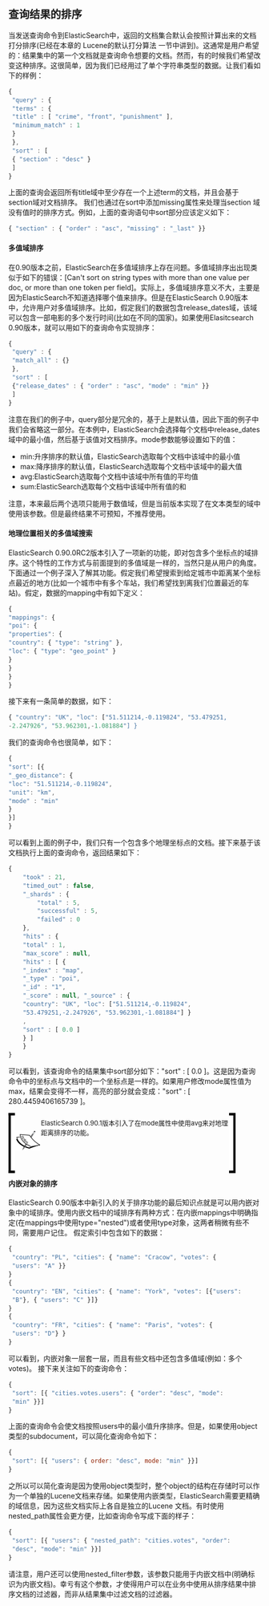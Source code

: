 ## 查询结果的排序

当发送查询命令到ElasticSearch中，返回的文档集合默认会按照计算出来的文档打分排序(已经在本章的 Lucene的默认打分算法 一节中讲到)。这通常是用户希望的：结果集中的第一个文档就是查询命令想要的文档。然而，有的时候我们希望改变这种排序。这很简单，因为我们已经用过了单个字符串类型的数据。让我们看如下的样例：

```javascript
{
 "query" : {
 "terms" : {
 "title" : [ "crime", "front", "punishment" ],
 "minimum_match" : 1
 }
 },
 "sort" : [
 { "section" : "desc" }
 ]
}
```

上面的查询会返回所有title域中至少存在一个上述term的文档，并且会基于section域对文档排序。
我们也通过在sort中添加missing属性来处理当section 域没有值时的排序方式。例如，上面的查询语句中sort部分应该定义如下：

```javascript
{ "section" : { "order" : "asc", "missing" : "_last" }}
```


<h4>多值域排序</h4>
在0.90版本之前，ElasticSearch在多值域排序上存在问题。多值域排序出出现类似于如下的错误：[Can't sort on string types with more than one
value per doc, or more than one token per field]。实际上，多值域排序意义不大，主要是因为ElasticSearch不知道选择哪个值来排序。但是在ElasticSearch 0.90版本中，允许用户对多值域排序。比如，假定我们的数据包含release_dates域，该域可以包含一部电影的多个发行时间(比如在不同的国家)。如果使用Elasitcsearch 0.90版本，就可以用如下的查询命令实现排序：

```javascript
{
 "query" : {
 "match_all" : {}
 },
 "sort" : [
 {"release_dates" : { "order" : "asc", "mode" : "min" }}
 ]
}
```

注意在我们的例子中，query部分是冗余的，基于上是默认值，因此下面的例子中我们会省略这一部分。在本例中，ElasticSearch会选择每个文档中release_dates域中的最小值，然后基于该值对文档排序。mode参数能够设置如下的值：
<ul>
<li>min:升序排序的默认值，ElasticSearch选取每个文档中该域中的最小值</li>
<li>max:降序排序的默认值，ElasticSearch选取每个文档中该域中的最大值</li>
<li>avg:ElasticSearch选取每个文档中该域中所有值的平均值</li>
<li>sum:ElasticSearch选取每个文档中该域中所有值的和</li>
</ul>
注意，本来最后两个选项只能用于数值域，但是当前版本实现了在文本类型的域中使用该参数。但是最终结果不可预知，不推荐使用。

<h4>地理位置相关的多值域搜索</h4>
ElasticSearch 0.90.0RC2版本引入了一项新的功能，即对包含多个坐标点的域排序。这个特性的工作方式与前面提到的多值域是一样的，当然只是从用户的角度。下面通过一个例子深入了解其功能。假定我们希望搜索到给定城市中距离某个坐标点最近的地方(比如一个城市中有多个车站，我们希望找到离我们位置最近的车站)。假定，数据的mapping中有如下定义：

```javascript
{
"mappings": {
"poi": {
"properties": {
"country": { "type": "string" },
"loc": { "type": "geo_point" }
}
}
}
}
```

接下来有一条简单的数据，如下：

```javascript
{ "country": "UK", "loc": ["51.511214,-0.119824", "53.479251,
-2.247926", "53.962301,-1.081884"] }
```

我们的查询命令也很简单，如下：

```javascript
{
"sort": [{
"_geo_distance": {
"loc": "51.511214,-0.119824",
"unit": "km",
"mode" : "min"
}
}]
}
```
可以看到上面的例子中，我们只有一个包含多个地理坐标点的文档。接下来基于该文档执行上面的查询命令，返回结果如下：

```javascript
{
    "took" : 21,
    "timed_out" : false,
    "_shards" : {
        "total" : 5,
        "successful" : 5,
        "failed" : 0
    },
    "hits" : {
    "total" : 1,
    "max_score" : null,
    "hits" : [ {
    "_index" : "map",
    "_type" : "poi",
    "_id" : "1",
    "_score" : null, "_source" : {
    "country": "UK", "loc": ["51.511214,-0.119824",
    "53.479251,-2.247926", "53.962301,-1.081884"] }
    ,
    "sort" : [ 0.0 ]
    } ]
    }
}
```

可以看到，该查询命令的结果集中sort部分如下："sort" : [ 0.0 ]。这是因为查询命令中的坐标点与文档中的一个坐标点是一样的。如果用户修改mode属性值为max，结果会变得不一样，高亮的部分就会变成："sort" : [ 280.4459406165739 ]。

<!-- note structure -->
<div style="height:110px;width:90%;position:relative;">
<div style="width:13px;height:100%; background:black; position:absolute;padding:5px 0 5px 0;">
<img src="../notes/lm.png" height="100%" width="13px"/>
</div>
<div style="width:51px;height:100%;position:absolute; left:13px; text-align:center; font-size:0;">
<img src="../notes/pixel.gif" style="height:100%; width:1px; vertical-align:middle;"/>
<img src="../notes/note.png" style="vertical-align:middle;"/>
</div>
<div id="mid" style="height:100%;position:absolute;left:65px;right:13px;">
<p style="font-size:13px;margin-top:10px;">
	ElasticSearch 0.90.1版本引入了在mode属性中使用avg来对地理距离排序的功能。
</p>
</div>
<div id="right" style="width:13px;height:100%;background:black;position:absolute;right:0px;padding:5px 0 5px 0;">
<img src="../notes/rm.png" height="100%" width="13px"/>
</div>
</div>  <!-- end of note structure -->

<h4>内嵌对象的排序</h4>
ElasticSearch 0.90版本中新引入的关于排序功能的最后知识点就是可以用内嵌对象中的域排序。使用内嵌文档中的域排序有两种方式：在内嵌mappings中明确指定(在mappings中使用type="nested")或者使用type对象，这两者稍微有些不同，需要用户记住。
假定索引中包含如下的数据：

```javascript
{
 "country": "PL", "cities": { "name": "Cracow", "votes": {
 "users": "A" }}
}
{
 "country": "EN", "cities": { "name": "York", "votes": [{"users":
 "B"}, { "users": "C" }]}
}
{
 "country": "FR", "cities": { "name": "Paris", "votes": {
 "users": "D"} }
}
```

可以看到，内嵌对象一层套一层，而且有些文档中还包含多值域(例如：多个votes)。
接下来关注如下的查询命令：

```javascript
{
 "sort": [{ "cities.votes.users": { "order": "desc", "mode":
 "min" }}]
}
```

上面的查询命令会使文档按照users中的最小值升序排序。但是，如果使用object类型的subdocument，可以简化查询命令如下：

```javascript
{
 "sort": [{ "users": { order: "desc", mode: "min" }}]
}
```

之所以可以简化查询是因为使用object类型时，整个object的结构在存储时可以作为一个单独的Lucene文档来存储。如果使用内嵌类型，ElasticSearch需要更精确的域信息，因为这些文档实际上各自是独立的Lucene 文档。有时使用nested_path属性会更方便，比如查询命令写成下面的样子：

```javascript
{
 "sort": [{ "users": { "nested_path": "cities.votes", "order":
 "desc", "mode": "min" }}]
}
```

请注意，用户还可以使用nested_filter参数，该参数只能用于内嵌文档中(明确标识为内嵌文档)。幸亏有这个参数，才使得用户可以在业务中使用从排序结果中排序文档的过滤器，而非从结果集中过滤文档的过滤器。



